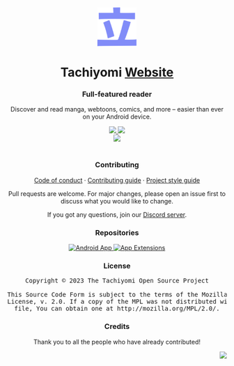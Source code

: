 <p align="center">
	<br>
	<a href="https://tachiyomi.org">
		<img src="./.github/assets/logo.png" width="90"/>
	</a>
</p>

<h1 align="center">Tachiyomi <a href="#">Website</a></h1>
<h3 align="center">Full-featured reader</h3>
<p align="center">Discover and read manga, webtoons, comics, and more – easier than ever on your Android device.</p>

<p align="center">
	<a title="Discord server" href="https://discord.gg/tachiyomi">
		<img src="https://img.shields.io/discord/349436576037732353.svg?label=&labelColor=6A7EC2&color=7389D8&logo=discord&logoColor=FFFFFF">
	</a>
	<a title="GitHub downloads" href="https://github.com/tachiyomiorg/tachiyomi/releases">
		<img src="https://img.shields.io/github/downloads/tachiyomiorg/tachiyomi/total?label=downloads&labelColor=27303D&color=0D1117&logo=github&logoColor=FFFFFF&style=flat">
	</a>
	<br>
	<a title="Netlify deployment" href="https://app.netlify.com/sites/tachiyomiorg/deploys">
		<img src="https://api.netlify.com/api/v1/badges/95d9e2f8-42ae-4e40-8c99-82b870c51e1a/deploy-status">
	</a>
	<br>
	<br>
</p>

<h3 align="center">Contributing</h3>

<p align="center">
	<a href="./CODE_OF_CONDUCT.md">Code of conduct</a>
	·
	<a href="./CONTRIBUTING.md">Contributing guide</a>
	·
	<a href="https://tachiyomi.org/sandbox/style-guide/">Project style guide</a>
</p>

<p align="center">Pull requests are welcome. For major changes, please open an issue first to discuss what you would like to change.</p>
<p align="center">If you got any questions, join our <a target="_blank" href="https://discord.gg/tachiyomi">Discord server</a>.</p>

<h3 align="center">Repositories</h3>

<div>
	<p align="center">
		<a href="https://github.com/tachiyomiorg/tachiyomi/">
			<img src="https://github-readme-stats.vercel.app/api/pin/?username=tachiyomiorg&repo=tachiyomi&bg_color=161B22&text_color=c9d1d9&title_color=818CF8&icon_color=818CF8&border_radius=8&hide_border=true" alt="Android App">
		</a>
		<a href="https://github.com/tachiyomiorg/tachiyomi-extensions/">
			<img src="https://github-readme-stats.vercel.app/api/pin/?username=tachiyomiorg&repo=tachiyomi-extensions&bg_color=161B22&text_color=c9d1d9&title_color=818CF8&icon_color=818CF8&border_radius=8&hide_border=true" alt="App Extensions">
		</a>
	</p>
</div>

<h3 align="center">License</h3>

<pre align="center">Copyright © 2023 The Tachiyomi Open Source Project<br><br>This Source Code Form is subject to the terms of the Mozilla Public<br>License, v. 2.0. If a copy of the MPL was not distributed with this<br>file, You can obtain one at http://mozilla.org/MPL/2.0/.</pre>

<h3 align="center">Credits</h3>

<p align="center">Thank you to all the people who have already contributed!</p>
<p align="right">
	<a href="https://github.com/tachiyomiorg/tachiyomi/graphs/contributors">
		<img src="https://contrib.rocks/image?repo=tachiyomiorg/website" width="800"/>
	</a>
</p>
